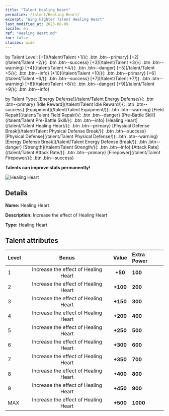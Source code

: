 ```yaml
---
title: "Talent Healing Heart"
permalink: /talent/Healing Heart/
excerpt: "Wing Fighter Talent Healing Heart"
last_modified_at: 2023-08-09
locale: en
ref: "Healing Heart.md"
toc: false
classes: wide
---
```




  by Talent Level:  [+1](/talent/Talent +1/){: .btn .btn--primary}   [+2](/talent/Talent +2/){: .btn .btn--success}   [+3](/talent/Talent +3/){: .btn .btn--warning}   [+4](/talent/Talent +4/){: .btn .btn--danger}   [+5](/talent/Talent +5/){: .btn .btn--info}   [+10](/talent/Talent +10/){: .btn .btn--primary}   [+6](/talent/Talent +6/){: .btn .btn--success}   [+7](/talent/Talent +7/){: .btn .btn--warning}   [+8](/talent/Talent +8/){: .btn .btn--danger}   [+9](/talent/Talent +9/){: .btn .btn--info} 

  by Talent Type:  [Energy Defense](/talent/Talent Energy Defense/){: .btn .btn--primary}   [Idle Reward](/talent/Talent Idle Reward/){: .btn .btn--success}   [Equipment](/talent/Talent Equipment/){: .btn .btn--warning}   [Field Repair](/talent/Talent Field Repair/){: .btn .btn--danger}   [Pre-Battle Skill](/talent/Talent Pre-Battle Skill/){: .btn .btn--info}   [Healing Heart](/talent/Talent Healing Heart/){: .btn .btn--primary}   [Physical Defense Break](/talent/Talent Physical Defense Break/){: .btn .btn--success}   [Physical Defense](/talent/Talent Physical Defense/){: .btn .btn--warning}   [Energy Defense Break](/talent/Talent Energy Defense Break/){: .btn .btn--danger}   [Strength](/talent/Talent Strength/){: .btn .btn--info}   [Attack Rate](/talent/Talent Attack Rate/){: .btn .btn--primary}   [Firepower](/talent/Talent Firepower/){: .btn .btn--success} 

  **Talents can improve stats permanently!**

 ![Healing Heart](/images/talent/Talent_7.png)

## Details

 **Name:** Healing Heart 

 **Description:** Increase the effect of Healing Heart 

 **Type:** Healing Heart 

## Talent attributes

  |  Level |     Bonus     |   Value   | Extra Power |
  |:-------|:-------------:|:---------:|:---------|
  | 1  | Increase the effect of Healing Heart  | **+50**  | **100** |
  | 2  | Increase the effect of Healing Heart  | **+100**  | **200** |
  | 3  | Increase the effect of Healing Heart  | **+150**  | **300** |
  | 4  | Increase the effect of Healing Heart  | **+200**  | **400** |
  | 5  | Increase the effect of Healing Heart  | **+250**  | **500** |
  | 6  | Increase the effect of Healing Heart  | **+300**  | **600** |
  | 7  | Increase the effect of Healing Heart  | **+350**  | **700** |
  | 8  | Increase the effect of Healing Heart  | **+400**  | **800** |
  | 9  | Increase the effect of Healing Heart  | **+450**  | **900** |
  | MAX  | Increase the effect of Healing Heart  | **+500**  | **1000** |

